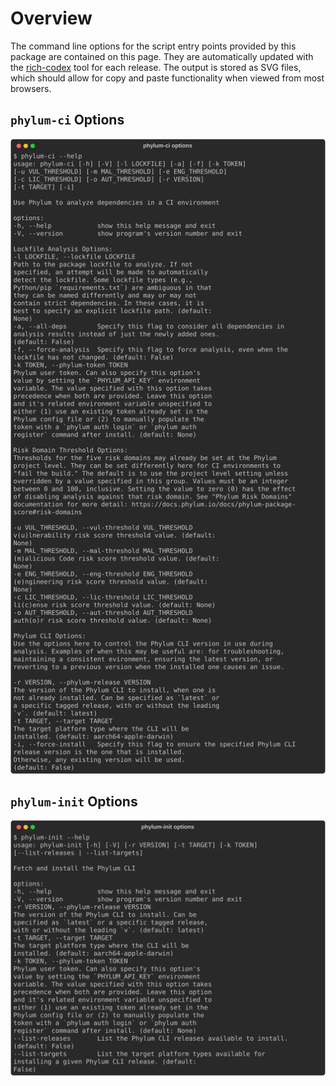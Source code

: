 # Overview

The command line options for the script entry points provided by this package are contained on this page.
They are automatically updated with the [rich-codex] tool for each release.
The output is stored as SVG files, which should allow for copy and paste functionality when viewed from most browsers.

[rich-codex]: https://ewels.github.io/rich-codex/

## `phylum-ci` Options

<!-- RICH-CODEX {fake_command: "phylum-ci --help"} -->
![`poetry run phylum-ci --help`](img/phylum-ci_options.svg "phylum-ci options")

## `phylum-init` Options

<!-- RICH-CODEX {fake_command: "phylum-init --help"} -->
![`poetry run phylum-init --help`](img/phylum-init_options.svg "phylum-init options")
